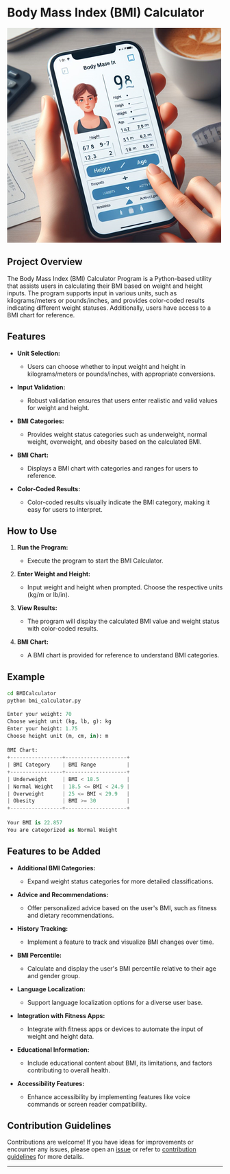 # Body Mass Index (BMI) Calculator

![BMI Calculator](../assets/images/readme_images/bmi_calculator.png)

## Project Overview

The Body Mass Index (BMI) Calculator Program is a Python-based utility that assists users in calculating their BMI based on weight and height inputs. The program supports input in various units, such as kilograms/meters or pounds/inches, and provides color-coded results indicating different weight statuses. Additionally, users have access to a BMI chart for reference.

## Features

- **Unit Selection:**

  - Users can choose whether to input weight and height in kilograms/meters or pounds/inches, with appropriate conversions.

- **Input Validation:**

  - Robust validation ensures that users enter realistic and valid values for weight and height.

- **BMI Categories:**

  - Provides weight status categories such as underweight, normal weight, overweight, and obesity based on the calculated BMI.

- **BMI Chart:**

  - Displays a BMI chart with categories and ranges for users to reference.

- **Color-Coded Results:**
  - Color-coded results visually indicate the BMI category, making it easy for users to interpret.

## How to Use

1. **Run the Program:**

   - Execute the program to start the BMI Calculator.

2. **Enter Weight and Height:**

   - Input weight and height when prompted. Choose the respective units (kg/m or lb/in).

3. **View Results:**

   - The program will display the calculated BMI value and weight status with color-coded results.

4. **BMI Chart:**
   - A BMI chart is provided for reference to understand BMI categories.

## Example

```bash
cd BMICalculator
python bmi_calculator.py
```

```python
Enter your weight: 70
Choose weight unit (kg, lb, g): kg
Enter your height: 1.75
Choose height unit (m, cm, in): m

BMI Chart:
+-----------------+--------------------+
| BMI Category    | BMI Range          |
+-----------------+--------------------+
| Underweight     | BMI < 18.5         |
| Normal Weight   | 18.5 <= BMI < 24.9 |
| Overweight      | 25 <= BMI < 29.9   |
| Obesity         | BMI >= 30          |
+-----------------+--------------------+

Your BMI is 22.857
You are categorized as Normal Weight
```

## Features to be Added

- **Additional BMI Categories:**

  - Expand weight status categories for more detailed classifications.

- **Advice and Recommendations:**

  - Offer personalized advice based on the user's BMI, such as fitness and dietary recommendations.

- **History Tracking:**

  - Implement a feature to track and visualize BMI changes over time.

- **BMI Percentile:**

  - Calculate and display the user's BMI percentile relative to their age and gender group.

- **Language Localization:**

  - Support language localization options for a diverse user base.

- **Integration with Fitness Apps:**

  - Integrate with fitness apps or devices to automate the input of weight and height data.

- **Educational Information:**

  - Include educational content about BMI, its limitations, and factors contributing to overall health.

- **Accessibility Features:**
  - Enhance accessibility by implementing features like voice commands or screen reader compatibility.

## Contribution Guidelines

Contributions are welcome! If you have ideas for improvements or encounter any issues, please open an [issue](https://github.com/vrm-piyush/Python-Projects/issues/new/choose) or refer to [contribution guidelines](../CONTRIBUTING.md) for more details.

---
